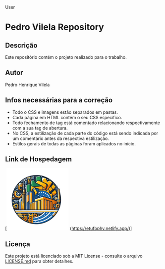 User
# Pedro Vilela Repository

## Descrição
Este repositório contém o projeto realizado para o trabalho.

## Autor
Pedro Henrique Vilela

## Infos necessárias para a correção
- Todo o CSS e imagens estão separados em pastas.
- Cada página em HTML contém o seu CSS específico.
- Todo fechamento de tag está comentado relacionando respectivamente com a sua tag de abertura.
- No CSS, a estilização de cada parte do código está sendo indicada por um comentário antes da respectiva estilização.
- Estilos gerais de todas as páginas foram aplicados no início.

## Link de Hospedagem
[<img src="Icones/Logo.png" alt="logo" width="200" > (https://etufbphv.netlify.app/)]


## Licença
Este projeto está licenciado sob a MIT License - consulte o arquivo [LICENSE.md](LICENSE.md) para obter detalhes.
